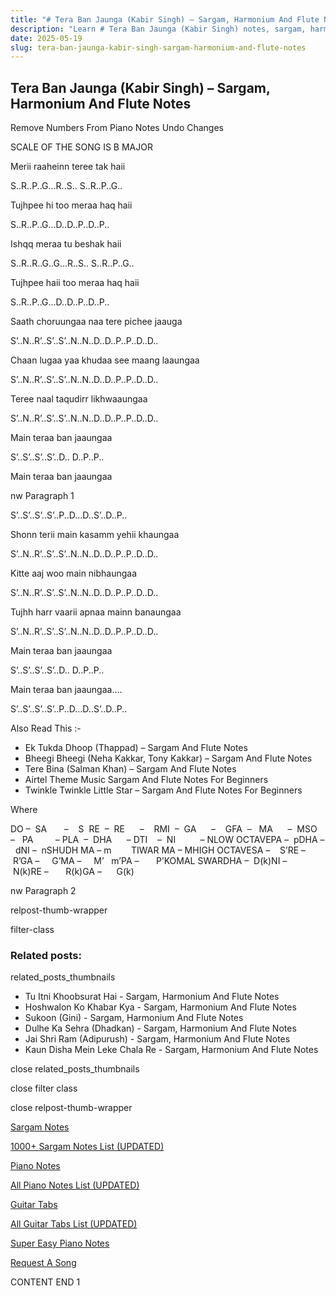 ```yaml
---
title: "# Tera Ban Jaunga (Kabir Singh) – Sargam, Harmonium And Flute Notes"
description: "Learn # Tera Ban Jaunga (Kabir Singh) notes, sargam, harmonium notations and flute notes. Easy step-by-step tutorial for beginners."
date: 2025-05-19
slug: tera-ban-jaunga-kabir-singh-sargam-harmonium-and-flute-notes
---
```


## Tera Ban Jaunga (Kabir Singh) – Sargam, Harmonium And Flute Notes

Remove Numbers From Piano Notes
Undo Changes

SCALE OF THE SONG IS B MAJOR

Merii raaheinn teree tak haii

S..R..P..G…R..S.. S..R..P..G..

Tujhpee hi too meraa haq haii

S..R..P..G…D..D..P..D..P..

Ishqq meraa tu beshak haii

S..R..R..G..G…R..S.. S..R..P..G..

Tujhpee haii too meraa haq haii

S..R..P..G…D..D..P..D..P..

Saath choruungaa naa tere pichee jaauga

S’..N..R’..S’..S’..N..N..D..D..P..P..D..D..

Chaan lugaa yaa khudaa see maang laaungaa

S’..N..R’..S’..S’..N..N..D..D..P..P..D..D..

Teree naal taqudirr likhwaaungaa

S’..N..R’..S’..S’..N..N..D..D..P..P..D..D..

Main teraa ban jaaungaa

S’..S’..S’..S’..D.. D..P..P..

Main teraa ban jaaungaa

nw Paragraph 1

S’..S’..S’..S’..P..D…D..S’..D..P..

Shonn terii main kasamm yehii khaungaa

S’..N..R’..S’..S’..N..N..D..D..P..P..D..D..

Kitte aaj woo main nibhaungaa

S’..N..R’..S’..S’..N..N..D..D..P..P..D..D..

Tujhh harr vaarii apnaa mainn banaungaa

S’..N..R’..S’..S’..N..N..D..D..P..P..D..D..

Main teraa ban jaaungaa

S’..S’..S’..S’..D.. D..P..P..

Main teraa ban jaaungaa….

S’..S’..S’..S’..P..D…D..S’..D..P..



Also Read This :-



* Ek Tukda Dhoop (Thappad) – Sargam And Flute Notes
* Bheegi Bheegi (Neha Kakkar, Tony Kakkar) – Sargam And Flute Notes
* Tere Bina (Salman Khan) – Sargam And Flute Notes
* Airtel Theme Music Sargam And Flute Notes For Beginners
* Twinkle Twinkle Little Star – Sargam And Flute Notes For Beginners

Where



DO –  SA       –    S  RE  –  RE      –    RMI  –  GA      –    GFA  –   MA      –  MSO  –   PA         – PLA  –  DHA      – DTI    –  NI          – NLOW OCTAVEPA –  pDHA –  dNI –  nSHUDH MA – m        TIWAR MA – MHIGH OCTAVESA –    S’RE –     R’GA –     G’MA –     M’   m’PA –       P’KOMAL SWARDHA –  D(k)NI –       N(k)RE –       R(k)GA –      G(k)

nw Paragraph 2



relpost-thumb-wrapper

filter-class

### Related posts:

related_posts_thumbnails

* Tu Itni Khoobsurat Hai - Sargam, Harmonium And Flute Notes
* Hoshwalon Ko Khabar Kya - Sargam, Harmonium And Flute Notes
* Sukoon (Gini) - Sargam, Harmonium And Flute Notes
* Dulhe Ka Sehra (Dhadkan) - Sargam, Harmonium And Flute Notes
* Jai Shri Ram (Adipurush) - Sargam, Harmonium And Flute Notes
* Kaun Disha Mein Leke Chala Re - Sargam, Harmonium And Flute Notes

close related_posts_thumbnails

close filter class

close relpost-thumb-wrapper

[Sargam Notes](https://www.notationsworld.com/sargam-notes.html)

[1000+ Sargam Notes List (UPDATED)](https://www.notationsworld.com/all-songs-list-sargam-notes.html)

[Piano Notes](https://www.notationsworld.com/piano-notes.html)

[All Piano Notes List (UPDATED)](https://www.notationsworld.com/all-songs-list-piano-notes.html)

[Guitar Tabs](https://www.notationsworld.com/guitar-tabs.html)

[All Guitar Tabs List (UPDATED)](https://www.notationsworld.com/all-songs-list-guitar-tabs.html)

[Super Easy Piano Notes](https://studywall.in/)

[Request A Song](https://www.notationsworld.com/request-a-song.html)

CONTENT END 1

